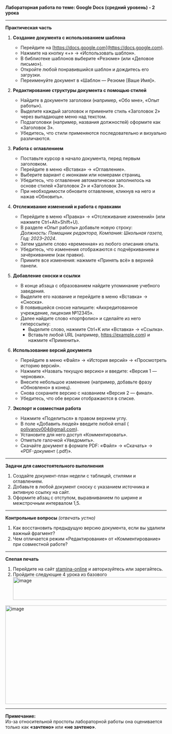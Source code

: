 **Лабораторная работа по теме: Google Docs (средний уровень) - 2 урока**

---

**Практическая часть**

1. **Создание документа с использованием шаблона**  
   - Перейдите на [https://docs.google.com](https://docs.google.com).  
   - Нажмите на кнопку «+» → «Использовать шаблон».  
   - В библиотеке шаблонов выберите «Резюме» (или «Деловое письмо»).  
   - Откройте любой понравившийся шаблон и дождитесь его загрузки.  
   - Переименуйте документ в «Шаблон — Резюме [Ваше Имя]».

2. **Редактирование структуры документа с помощью стилей**  
   - Найдите в документе заголовки (например, «Обо мне», «Опыт работы»).  
   - Выделите каждый заголовок и примените стиль «Заголовок 2» через выпадающее меню над текстом.  
   - Подзаголовки (например, названия должностей) оформите как «Заголовок 3».  
   - Убедитесь, что стили применяются последовательно и визуально различаются.

3. **Работа с оглавлением**  
   - Поставьте курсор в начало документа, перед первым заголовком.  
   - Перейдите в меню «Вставка» → «Оглавление».  
   - Выберите вариант с иконками или номерами страниц.  
   - Убедитесь, что оглавление автоматически заполнилось на основе стилей «Заголовок 2» и «Заголовок 3».  
   - При необходимости обновите оглавление, кликнув на него и нажав «Обновить».

4. **Отслеживание изменений и работа с правками**  
   - Перейдите в меню «Правка» → «Отслеживание изменений» (или нажмите Ctrl+Alt+Shift+U).  
   - В разделе «Опыт работы» добавьте новую строку:  
     *Должность: Помощник редактора, Компания: Школьная газета, Год: 2023–2024*.  
   - Затем удалите слово «временная» из любого описания опыта.  
   - Убедитесь, что изменения отображаются с подчёркиванием и зачёркиванием (как правки).  
   - Примите все изменения: нажмите «Принять всё» в верхней панели.

5. **Добавление сноски и ссылки**  
   - В конце абзаца с образованием найдите упоминание учебного заведения.  
   - Выделите его название и перейдите в меню «Вставка» → «Сноска».  
   - В появившейся сноске напишите: «Аккредитованное учреждение, лицензия №12345».  
   - Далее найдите слово «портфолио» и сделайте из него гиперссылку:  
     - Выделите слово, нажмите Ctrl+K или «Вставка» → «Ссылка».  
     - Вставьте любой URL (например, https://example.com) и нажмите «Применить».

6. **Использование версий документа**  
   - Перейдите в меню «Файл» → «История версий» → «Просмотреть историю версий».  
   - Нажмите «Назвать текущую версию» и введите: «Версия 1 — черновик».  
   - Внесите небольшое изменение (например, добавьте фразу «Обновлено» в конец).  
   - Снова сохраните версию с названием «Версия 2 — финал».  
   - Убедитесь, что обе версии отображаются в списке.

7. **Экспорт и совместная работа**  
   - Нажмите «Поделиться» в правом верхнем углу.  
   - В поле «Добавить людей» введите любой email ( polivanov004@gmail.com).  
   - Установите для него доступ «Комментировать».  
   - Отметьте галочкой «Уведомить».  
   - Скачайте документ в формате PDF: «Файл» → «Скачать» → «PDF-документ (.pdf)».

---

**Задачи для самостоятельного выполнения**

1. Создайте документ-план недели с таблицей, стилями и оглавлением.  
2. Добавьте в любой документ сноску с указанием источника и активную ссылку на сайт.  
3. Оформите абзац с отступом, выравниванием по ширине и межстрочным интервалом 1,5.

---

**Контрольные вопросы** *(отвечать устно)*

1. Как восстановить предыдущую версию документа, если вы удалили важный фрагмент?  
2. Чем отличается режим «Редактирование» от «Комментирование» при совместной работе?

---

**Слепая печать**  
1. Перейдите на сайт [stamina-online](https://stamina-online.com/ru/lessons/ru) и авторизуйтесь или зарегайтесь.
2. Пройдите следующие 4 урока из базового <img width="844" height="71" alt="image" src="https://github.com/user-attachments/assets/fd97e021-e010-4276-97dc-1c9163e07a94" />
<img width="828" height="307" alt="image" src="https://github.com/user-attachments/assets/6969bf2f-22f8-4bca-b229-49aedb3fcc9b" />



---

**Примечание:**  
Из-за относительной простоты лабораторной работы она оценивается только как **«зачтено»** или **«не зачтено»**.
